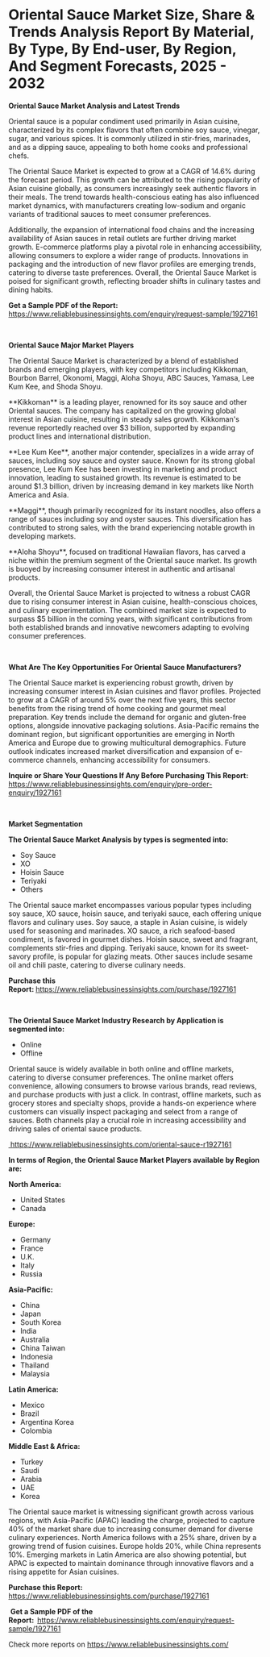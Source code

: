 <p><h1>Oriental Sauce Market Size, Share & Trends Analysis Report By Material, By Type, By End-user, By Region, And Segment Forecasts, 2025 - 2032</h1></p><p><strong>Oriental Sauce Market Analysis and Latest Trends</strong></p>
<p><p>Oriental sauce is a popular condiment used primarily in Asian cuisine, characterized by its complex flavors that often combine soy sauce, vinegar, sugar, and various spices. It is commonly utilized in stir-fries, marinades, and as a dipping sauce, appealing to both home cooks and professional chefs.</p><p>The Oriental Sauce Market is expected to grow at a CAGR of 14.6% during the forecast period. This growth can be attributed to the rising popularity of Asian cuisine globally, as consumers increasingly seek authentic flavors in their meals. The trend towards health-conscious eating has also influenced market dynamics, with manufacturers creating low-sodium and organic variants of traditional sauces to meet consumer preferences.</p><p>Additionally, the expansion of international food chains and the increasing availability of Asian sauces in retail outlets are further driving market growth. E-commerce platforms play a pivotal role in enhancing accessibility, allowing consumers to explore a wider range of products. Innovations in packaging and the introduction of new flavor profiles are emerging trends, catering to diverse taste preferences. Overall, the Oriental Sauce Market is poised for significant growth, reflecting broader shifts in culinary tastes and dining habits.</p></p>
<p><strong>Get a Sample PDF of the Report:&nbsp;</strong> <a href="https://www.reliablebusinessinsights.com/enquiry/request-sample/1927161?utm_campaign=2820&utm_medium=2&utm_source=Github&utm_content=ia&utm_term=07042025&utm_id=oriental-sauce">https://www.reliablebusinessinsights.com/enquiry/request-sample/1927161</a></p>
<p>&nbsp;</p>
<p><strong>Oriental Sauce Major Market Players</strong></p>
<p><p>The Oriental Sauce Market is characterized by a blend of established brands and emerging players, with key competitors including Kikkoman, Bourbon Barrel, Okonomi, Maggi, Aloha Shoyu, ABC Sauces, Yamasa, Lee Kum Kee, and Shoda Shoyu.</p><p>**Kikkoman** is a leading player, renowned for its soy sauce and other Oriental sauces. The company has capitalized on the growing global interest in Asian cuisine, resulting in steady sales growth. Kikkoman's revenue reportedly reached over $3 billion, supported by expanding product lines and international distribution.</p><p>**Lee Kum Kee**, another major contender, specializes in a wide array of sauces, including soy sauce and oyster sauce. Known for its strong global presence, Lee Kum Kee has been investing in marketing and product innovation, leading to sustained growth. Its revenue is estimated to be around $1.3 billion, driven by increasing demand in key markets like North America and Asia.</p><p>**Maggi**, though primarily recognized for its instant noodles, also offers a range of sauces including soy and oyster sauces. This diversification has contributed to strong sales, with the brand experiencing notable growth in developing markets.</p><p>**Aloha Shoyu**, focused on traditional Hawaiian flavors, has carved a niche within the premium segment of the Oriental sauce market. Its growth is buoyed by increasing consumer interest in authentic and artisanal products.</p><p>Overall, the Oriental Sauce Market is projected to witness a robust CAGR due to rising consumer interest in Asian cuisine, health-conscious choices, and culinary experimentation. The combined market size is expected to surpass $5 billion in the coming years, with significant contributions from both established brands and innovative newcomers adapting to evolving consumer preferences.</p></p>
<p>&nbsp;</p>
<p><strong>What Are The Key Opportunities For Oriental Sauce Manufacturers?</strong></p>
<p><p>The Oriental Sauce market is experiencing robust growth, driven by increasing consumer interest in Asian cuisines and flavor profiles. Projected to grow at a CAGR of around 5% over the next five years, this sector benefits from the rising trend of home cooking and gourmet meal preparation. Key trends include the demand for organic and gluten-free options, alongside innovative packaging solutions. Asia-Pacific remains the dominant region, but significant opportunities are emerging in North America and Europe due to growing multicultural demographics. Future outlook indicates increased market diversification and expansion of e-commerce channels, enhancing accessibility for consumers.</p></p>
<p><strong>Inquire or Share Your Questions If Any Before Purchasing This Report:</strong> <a href="https://www.reliablebusinessinsights.com/enquiry/pre-order-enquiry/1927161?utm_campaign=2820&utm_medium=2&utm_source=Github&utm_content=ia&utm_term=07042025&utm_id=oriental-sauce">https://www.reliablebusinessinsights.com/enquiry/pre-order-enquiry/1927161</a></p>
<p>&nbsp;</p>
<p><strong>Market Segmentation</strong></p>
<p><strong>The Oriental Sauce Market Analysis by types is segmented into:</strong></p>
<p><ul><li>Soy Sauce</li><li>XO</li><li>Hoisin Sauce</li><li>Teriyaki</li><li>Others</li></ul></p>
<p><p>The Oriental sauce market encompasses various popular types including soy sauce, XO sauce, hoisin sauce, and teriyaki sauce, each offering unique flavors and culinary uses. Soy sauce, a staple in Asian cuisine, is widely used for seasoning and marinades. XO sauce, a rich seafood-based condiment, is favored in gourmet dishes. Hoisin sauce, sweet and fragrant, complements stir-fries and dipping. Teriyaki sauce, known for its sweet-savory profile, is popular for glazing meats. Other sauces include sesame oil and chili paste, catering to diverse culinary needs.</p></p>
<p><strong>Purchase this Report:&nbsp;</strong><a href="https://www.reliablebusinessinsights.com/purchase/1927161?utm_campaign=2820&utm_medium=2&utm_source=Github&utm_content=ia&utm_term=07042025&utm_id=oriental-sauce">https://www.reliablebusinessinsights.com/purchase/1927161</a></p>
<p>&nbsp;</p>
<p><strong>The Oriental Sauce Market Industry Research by Application is segmented into:</strong></p>
<p><ul><li>Online</li><li>Offline</li></ul></p>
<p><p>Oriental sauce is widely available in both online and offline markets, catering to diverse consumer preferences. The online market offers convenience, allowing consumers to browse various brands, read reviews, and purchase products with just a click. In contrast, offline markets, such as grocery stores and specialty shops, provide a hands-on experience where customers can visually inspect packaging and select from a range of sauces. Both channels play a crucial role in increasing accessibility and driving sales of oriental sauce products.</p></p>
<p><a href="https://www.reliablebusinessinsights.com/oriental-sauce-r1927161?utm_campaign=2820&utm_medium=2&utm_source=Github&utm_content=ia&utm_term=07042025&utm_id=oriental-sauce">&nbsp;https://www.reliablebusinessinsights.com/oriental-sauce-r1927161</a></p>
<p><strong>In terms of Region, the Oriental Sauce Market Players available by Region are:</strong></p>
<p>
    <p> <strong> North America: </strong>
        <ul>
            <li>United States</li>
            <li>Canada</li>
        </ul>
        </p> 
    <p> <strong> Europe: </strong>
        <ul>
            <li>Germany</li>
            <li>France</li>
            <li>U.K.</li>
            <li>Italy</li>
            <li>Russia</li>
        </ul>
        </p> 
    <p> <strong> Asia-Pacific: </strong>
        <ul>
            <li>China</li>
            <li>Japan</li>
            <li>South Korea</li>
            <li>India</li>
            <li>Australia</li>
            <li>China Taiwan</li>
            <li>Indonesia</li>
            <li>Thailand</li>
            <li>Malaysia</li>
        </ul>
        </p> 
    <p> <strong> Latin America: </strong>
        <ul>
            <li>Mexico</li>
            <li>Brazil</li>
            <li>Argentina Korea</li>
            <li>Colombia</li>
        </ul>
        </p> 
    <p> <strong> Middle East & Africa: </strong>
        <ul>
            <li>Turkey</li>
            <li>Saudi</li>
            <li>Arabia</li>
            <li>UAE</li>
            <li>Korea</li>
        </ul>
    </p>
    </p>
<p><p>The Oriental sauce market is witnessing significant growth across various regions, with Asia-Pacific (APAC) leading the charge, projected to capture 40% of the market share due to increasing consumer demand for diverse culinary experiences. North America follows with a 25% share, driven by a growing trend of fusion cuisines. Europe holds 20%, while China represents 10%. Emerging markets in Latin America are also showing potential, but APAC is expected to maintain dominance through innovative flavors and a rising appetite for Asian cuisines.</p></p>
<p><strong>Purchase this Report: </strong><a href="https://www.reliablebusinessinsights.com/purchase/1927161?utm_campaign=2820&utm_medium=2&utm_source=Github&utm_content=ia&utm_term=07042025&utm_id=oriental-sauce">https://www.reliablebusinessinsights.com/purchase/1927161</a></p>
<p>&nbsp;<strong>Get a Sample PDF of the Report:&nbsp;&nbsp;</strong><a href="https://www.reliablebusinessinsights.com/enquiry/request-sample/1927161?utm_campaign=2820&utm_medium=2&utm_source=Github&utm_content=ia&utm_term=07042025&utm_id=oriental-sauce">https://www.reliablebusinessinsights.com/enquiry/request-sample/1927161</a></p>
<p><strong></strong></p>
<p>Check more reports on <a href="https://www.reliablebusinessinsights.com/?utm_campaign=2820&utm_medium=2&utm_source=Github&utm_content=ia&utm_term=07042025&utm_id=oriental-sauce">https://www.reliablebusinessinsights.com/</a></p>